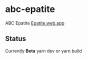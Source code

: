 # abc-epatite

ABC Epatite
[Epatite.web.app](https://epatite.web.app)

## Status

Currently **Beta**
yarn dev
or
yarn build
